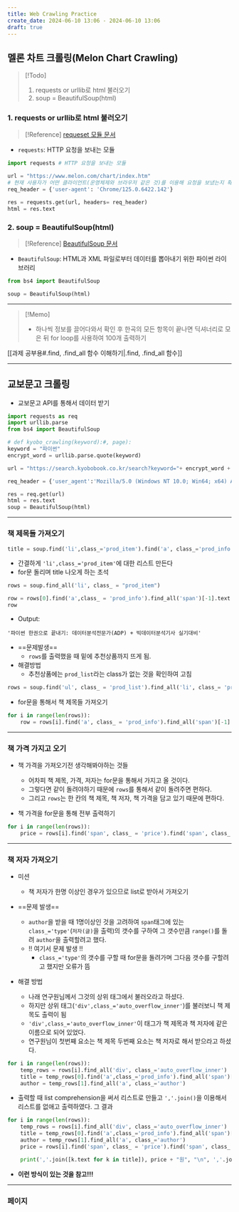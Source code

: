```yaml
---
title: Web Crawling Practice
create_date: 2024-06-10 13:06 - 2024-06-10 13:06
draft: true
---
```

## 멜론 차트 크롤링(Melon Chart Crawling)

>[!Todo]
>1. requests or urllib로 html 불러오기
>2. soup = BeautifulSoup(html)

### 1. requests or urllib로 html 불러오기

>[!Reference]
>[requeset 모듈 문서](https://docs.python-requests.org/en/latest/user/quickstart/)

- `requests`: HTTP 요청을 보내는 모듈
```python
import requests # HTTP 요청을 보내는 모듈

url = "https://www.melon.com/chart/index.htm"
# 현재 사용자가 어떤 클라이언트(운영체제와 브라우저 같은 것)를 이용해 요청을 보냈는지 확인
req_header = {'user-agent': 'Chrome/125.0.6422.142'}

res = requests.get(url, headers= req_header)
html = res.text
```

### 2. soup = BeautifulSoup(html)

>[!Reference]
>[BeautifulSoup 문서](https://www.crummy.com/software/BeautifulSoup/bs4/doc/)

- `BeautifulSoup`: HTML과 XML 파일로부터 데이터를 뽑아내기 위한 파이썬 라이브러리
```python
from bs4 import BeautifulSoup

soup = BeautifulSoup(html)
```

---
>[!Memo]
>- 하나씩 정보를 끌어다와서 확인 후 한곡의 모든 항목이 끝나면 딕셔너리로 모은 뒤 for loop를 사용하여 100개 출력하기

[[과제 공부용#.find, .find_all 함수 이해하기|.find, .find_all 함수]]

---
## 교보문고 크롤링

- 교보문고 API를 통해서 데이터 받기
```python
import requests as req
import urllib.parse
from bs4 import BeautifulSoup

# def kyobo_crawling(keyword):#, page):
keyword = "파이썬"
encrypt_word = urllib.parse.quote(keyword)

url = "https://search.kyobobook.co.kr/search?keyword="+ encrypt_word + "&target=total&gbCode=TOT&page=1"#{}".format(page)

req_header = {'user_agent':'Mozilla/5.0 (Windows NT 10.0; Win64; x64) AppleWebKit/537.36 (KHTML, like Gecko) Chrome/125.0.0.0 Safari/537.36'}

res = req.get(url)
html = res.text
soup = BeautifulSoup(html)
```

---
### 책 제목들 가져오기
```python
title = soup.find('li',class_='prod_item').find('a', class_='prod_info').find_all('span')[-1].text
```

- 간결하게 `'li',class_='prod_item'`에 대한 리스트 만든다
- for문 돌리며 title 나오게 하는 초석
```python
rows = soup.find_all('li', class_ = "prod_item")

row = rows[0].find('a',class_ = 'prod_info').find_all('span')[-1].text
row
```

- Output:
```
'파이썬 한권으로 끝내기: 데이터분석전문가(ADP) + 빅데이터분석기사 실기대비'
```

- ==문제발생==
	- `rows`를 출력했을 때 밑에 추천상품까지 뜨게 됨.
- 해결방법
	- 추천상품에는 `prod_list`라는 class가 없는 것을 확인하여 고침
```python
rows = soup.find('ul', class_ = 'prod_list').find_all('li', class_= 'prod_item')
```

- for문을 통해서 책 제목들 가져오기
```python
for i in range(len(rows)):
    row = rows[i].find('a', class_ = 'prod_info').find_all('span')[-1].text
```

---
### 책 가격 가지고 오기
- 책 가격을 가져오기전 생각해봐야하는 것들
	- 어차피 책 제목, 가격, 저자는 for문을 통해서 가지고 올 것이다.
	- 그렇다면 같이 돌려야하기 때문에 `rows`를 통해서 같이 돌려주면 편하다.
	- 그리고 `rows`는 한 칸의 책 제목, 책 저자, 책 가격을 담고 있기 때문에 편하다.

- 책 가격을 for문을 통해 전부 출력하기
```python
for i in range(len(rows)):
    price = rows[i].find('span', class_ = 'price').find('span', class_ = 'val').text
```

---
### 책 저자 가져오기
- 미션
	- 책 저자가 한명 이상인 경우가 있으므로 list로 받아서 가져오기

- ==문제 발생==
	- `author`을 받을 때 1명이상인 것을 고려하여 `span`태그에 있는 `class_='type'`(`저자(글)`을 출력)의 갯수를 구하여 그 갯수만큼 `range()`를 돌려 `author`을 출력할려고 했다.
	- !! 여기서 문제 발생 !! 
		- `class_='type'`의 갯수를 구할 때 for문을 돌려가며 그다음 갯수를 구할려고 했지만 오류가 뜸
- 해결 방법
	- 나래 연구원님께서 그것의 상위 태그에서 불러오라고 하셨다.
	- 하지만 상위 태그(`'div',class_='auto_overflow_inner'`)를 불러보니 책 제목도 출력이 됨
	- `'div',class_='auto_overflow_inner'`이 태그가 책 제목과 책 저자에 같은 이름으로 되어 있었다.
	- 연구원님이 첫번째 요소는 책 제목 두번째 요소는 책 저자로 해서 받으라고 하셨다.

```python
for i in range(len(rows)):
    temp_rows = rows[i].find_all('div', class_='auto_overflow_inner')
    title = temp_rows[0].find('a',class_='prod_info').find_all('span')[-1]
    author = temp_rows[1].find_all('a', class_='author')
```

- 출력할 때 list comprehension을 써서 리스트로 만들고 `','.join()`을 이용해서 리스트를 없애고 출력하였다. 그 결과
```python
for i in range(len(rows)):
    temp_rows = rows[i].find_all('div', class_='auto_overflow_inner')
    title = temp_rows[0].find('a',class_='prod_info').find_all('span')[-1]
    author = temp_rows[1].find_all('a', class_='author')
    price = rows[i].find('span', class_ = 'price').find('span', class_ = 'val').text

    print(','.join([k.text for k in title]), price + "원", "\n", ','.join([x.text for x in author]), "\n")
```

- **이런 방식이 있는 것을 참고!!!**

---
### 페이지
